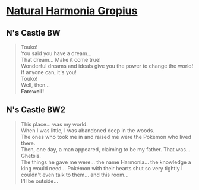 # [Natural Harmonia Gropius](https://bulbapedia.bulbagarden.net/wiki/N#Quotes)

## N's Castle BW

> Touko!  
> You said you have a dream…  
> That dream… Make it come true!  
> Wonderful dreams and ideals give you the power to change the world!  
> If anyone can, it's you!  
> Touko!  
> Well, then…  
> **Farewell!**

## N's Castle BW2

> This place… was my world.  
> When I was little, I was abandoned deep in the woods.  
> The ones who took me in and raised me were the Pokémon who lived there.  
> Then, one day, a man appeared, claiming to be my father. That was…Ghetsis.  
> The things he gave me were… the name Harmonia… the knowledge a king would need… Pokémon with their hearts shut so very tightly I couldn't even talk to them… and this room…  
> I'll be outside…

